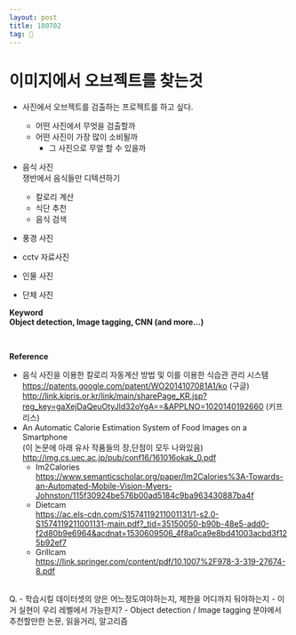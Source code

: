 ```yaml
---
layout: post
title: 180702
tag: 🍞
---
```



**이미지에서 오브젝트를 찾는것**
==
* 사진에서 오브젝트를 검출하는 프로젝트를 하고 싶다.
    * 어떤 사진에서 무엇을 검출할까
    * 어떤 사진이 가장 많이 소비될까
        * 그 사진으로 무얼 할 수 있을까


* 음식 사진<br>
쟁반에서 음식들만 디텍션하기
    * 칼로리 계산
    * 식단 추천
    * 음식 검색

* 풍경 사진
* cctv 자료사진
* 인물 사진
* 단체 사진



**Keyword**<br>
**Object detection, Image tagging, CNN (and more…)**

<br>

**Reference**
* 음식 사진을 이용한 칼로리 자동계산 방법 및 이를 이용한 식습관 관리 시스템<br>
https://patents.google.com/patent/WO2014107081A1/ko (구글)<br>
http://link.kipris.or.kr/link/main/sharePage_KR.jsp?reg_key=gaXejDaQeuOtyJld32oYgA==&APPLNO=1020140192660 (키프리스)
* An Automatic Calorie Estimation System of Food Images on a Smartphone<br>
(이 논문에 아래 유사 작품들의 장,단점이 모두 나와있음)<br>
http://img.cs.uec.ac.jp/pub/conf16/161016okak_0.pdf
    * Im2Calories<br>
    https://www.semanticscholar.org/paper/Im2Calories%3A-Towards-an-Automated-Mobile-Vision-Myers-Johnston/115f30924be576b00ad5184c9ba963430887ba4f
    * Dietcam<br>
    https://ac.els-cdn.com/S1574119211001131/1-s2.0-S1574119211001131-main.pdf?_tid=35150050-b90b-48e5-add0-f2d80b9e6964&acdnat=1530609506_4f8a0ca9e8bd41003acbd3f125b92ef7
    * Grillcam<br>
    https://link.springer.com/content/pdf/10.1007%2F978-3-319-27674-8.pdf




<br>
Q.
- 학습시킬 데이터셋의 양은 어느정도여야하는지, 제한을 어디까지 둬야하는지
- 이거 실현이 우리 레벨에서 가능한지?
- Object detection / Image tagging 분야에서 추천할만한 논문, 읽을거리, 알고리즘

